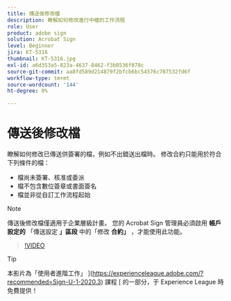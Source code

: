 ```yaml
---
title: 傳送後修改檔
description: 瞭解如何修改進行中檔的工作流程
role: User
product: adobe sign
solution: Acrobat Sign
level: Beginner
jira: KT-5316
thumbnail: KT-5316.jpg
exl-id: a6d353a5-823a-4637-8462-f3b8536f078c
source-git-commit: aa8fd589d214879f2bfcb6bc54576c707532fd6f
workflow-type: tm+mt
source-wordcount: '144'
ht-degree: 0%

---
```


# 傳送後修改檔

瞭解如何修改已傳送供簽署的檔，例如不出錯送出檔時。 修改合約只能用於符合下列條件的檔：

* 檔尚未簽署、核准或委派
* 檔不包含數位簽章或書面簽名
* 檔並非從自訂工作流程起始


>[!NOTE]
>
>傳送後修改檔僅適用于企業層級計畫。 您的 Acrobat Sign 管理員必須啟用 **帳戶設定的** 「傳送設定 **」區段** 中的「修改 **合約」** ，才能使用此功能。

>[!VIDEO](https://video.tv.adobe.com/v/342299?quality=12&learn=on&hidetitle=true)

>[!TIP]
>
>本影片為「使用者進階工作」 ](https://experienceleague.adobe.com/?recommended=Sign-U-1-2020.3) 課程 [ 的一部分，于 Experience League 時免費提供！
